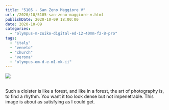 ```yaml
---
title: "5105 - San Zeno Maggiore V"
url: /2020/10/5105-san-zeno-maggiore-v.html
publishDate: 2020-10-09 18:00:00
date: 2020-10-09
categories: 
  - "olympus-m-zuiko-digital-ed-12-40mm-f2-8-pro"
tags: 
  - "italy"
  - "veneto"
  - "church"
  - "verona"
  - "olympus-om-d-e-m1-mk-ii"
---
```

<div class="container">
<div class="center"><a target="_blank" href="https://d25zfm9zpd7gm5.cloudfront.net/1200x1200/2018/20180911_110009_lr.jpg"><img class="webfeedsFeaturedVisual" src="https://d25zfm9zpd7gm5.cloudfront.net/0600x0600/2018/20180911_110009_lr.jpg" /></a></div>
</div>
<br />

Such a cloister is like a forest, and like in a forest, the art of
photography is, to find a rhythm. You want it too look dense but not
impenetrable. This image is about as satisfying as I could get.
